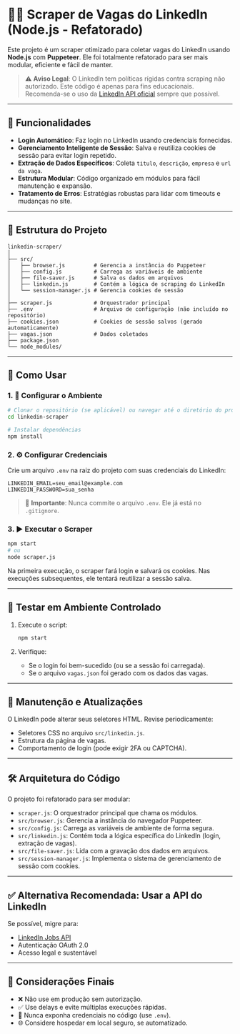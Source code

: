 # 🕵️‍♂️ Scraper de Vagas do LinkedIn (Node.js - Refatorado)

Este projeto é um scraper otimizado para coletar vagas do LinkedIn usando **Node.js** com **Puppeteer**. Ele foi totalmente refatorado para ser mais modular, eficiente e fácil de manter.

> ⚠️ **Aviso Legal**: O LinkedIn tem políticas rígidas contra scraping não autorizado. Este código é apenas para fins educacionais. Recomenda-se o uso da [LinkedIn API oficial](https://learn.microsoft.com/en-us/linkedin/) sempre que possível.

---

## 🧠 Funcionalidades

- **Login Automático**: Faz login no LinkedIn usando credenciais fornecidas.
- **Gerenciamento Inteligente de Sessão**: Salva e reutiliza cookies de sessão para evitar login repetido.
- **Extração de Dados Específicos**: Coleta `titulo`, `descrição`, `empresa` e `url da vaga`.
- **Estrutura Modular**: Código organizado em módulos para fácil manutenção e expansão.
- **Tratamento de Erros**: Estratégias robustas para lidar com timeouts e mudanças no site.

---

## 📁 Estrutura do Projeto

```
linkedin-scraper/
│
├── src/
│   ├── browser.js         # Gerencia a instância do Puppeteer
│   ├── config.js          # Carrega as variáveis de ambiente
│   ├── file-saver.js      # Salva os dados em arquivos
│   ├── linkedin.js        # Contém a lógica de scraping do LinkedIn
│   └── session-manager.js # Gerencia cookies de sessão
│
├── scraper.js             # Orquestrador principal
├── .env                   # Arquivo de configuração (não incluído no repositório)
├── cookies.json           # Cookies de sessão salvos (gerado automaticamente)
├── vagas.json             # Dados coletados
├── package.json
└── node_modules/
```

---

## 🚀 Como Usar

### 1. 🔧 Configurar o Ambiente

```bash
# Clonar o repositório (se aplicável) ou navegar até o diretório do projeto
cd linkedin-scraper

# Instalar dependências
npm install
```

### 2. ⚙️ Configurar Credenciais

Crie um arquivo `.env` na raiz do projeto com suas credenciais do LinkedIn:

```env
LINKEDIN_EMAIL=seu_email@example.com
LINKEDIN_PASSWORD=sua_senha
```

> 🔐 **Importante**: Nunca commite o arquivo `.env`. Ele já está no `.gitignore`.

### 3. ▶️ Executar o Scraper

```bash
npm start
# ou
node scraper.js
```

Na primeira execução, o scraper fará login e salvará os cookies. Nas execuções subsequentes, ele tentará reutilizar a sessão salva.

---

## 🧪 Testar em Ambiente Controlado

1. Execute o script:
   ```bash
   npm start
   ```

2. Verifique:
   - Se o login foi bem-sucedido (ou se a sessão foi carregada).
   - Se o arquivo `vagas.json` foi gerado com os dados das vagas.

---

## 🔄 Manutenção e Atualizações

O LinkedIn pode alterar seus seletores HTML. Revise periodicamente:

- Seletores CSS no arquivo `src/linkedin.js`.
- Estrutura da página de vagas.
- Comportamento de login (pode exigir 2FA ou CAPTCHA).

---

## 🛠️ Arquitetura do Código

O projeto foi refatorado para ser modular:

- `scraper.js`: O orquestrador principal que chama os módulos.
- `src/browser.js`: Gerencia a instância do navegador Puppeteer.
- `src/config.js`: Carrega as variáveis de ambiente de forma segura.
- `src/linkedin.js`: Contém toda a lógica específica do LinkedIn (login, extração de vagas).
- `src/file-saver.js`: Lida com a gravação dos dados em arquivos.
- `src/session-manager.js`: Implementa o sistema de gerenciamento de sessão com cookies.

---

## ✅ Alternativa Recomendada: Usar a API do LinkedIn

Se possível, migre para:

- [LinkedIn Jobs API](https://learn.microsoft.com/en-us/linkedin/talent/)
- Autenticação OAuth 2.0
- Acesso legal e sustentável

---

## 🛑 Considerações Finais

- ❌ Não use em produção sem autorização.
- ✅ Use delays e evite múltiplas execuções rápidas.
- 🔐 Nunca exponha credenciais no código (use `.env`).
- 🌐 Considere hospedar em local seguro, se automatizado.